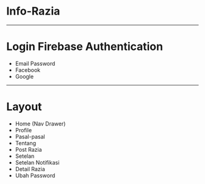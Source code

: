 # Info-Razia
---------------------------------------------------
# Login Firebase Authentication
- Email Password
- Facebook
- Google
---------------------------------------------------
# Layout
- Home (Nav Drawer)
- Profile
- Pasal-pasal 
- Tentang
- Post Razia
- Setelan
- Setelan Notifikasi
- Detail Razia
- Ubah Password
